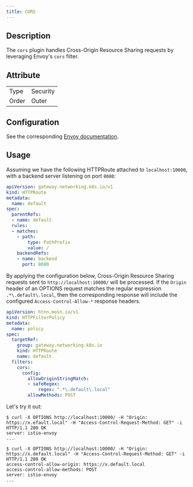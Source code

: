 ```yaml
---
title: CORS
---
```


## Description

The `cors` plugin handles Cross-Origin Resource Sharing requests by leveraging Envoy's `cors` filter.

## Attribute

|       |          |
|-------|----------|
| Type  | Security |
| Order | Outer    |

## Configuration

See the corresponding [Envoy documentation](https://www.envoyproxy.io/docs/envoy/v1.29.2/configuration/http/http_filters/cors_filter).

## Usage

Assuming we have the following HTTPRoute attached to `localhost:10000`, with a backend server listening on port `8080`:

```yaml
apiVersion: gateway.networking.k8s.io/v1
kind: HTTPRoute
metadata:
  name: default
spec:
  parentRefs:
  - name: default
  rules:
  - matches:
    - path:
        type: PathPrefix
        value: /
    backendRefs:
    - name: backend
      port: 8080
```

By applying the configuration below, Cross-Origin Resource Sharing requests sent to `http://localhost:10000/` will be processed. If the `Origin` header of an OPTIONS request matches the regular expression `.*\.default\.local`, then the corresponding response will include the configured `Access-Control-Allow-*` response headers.

```yaml
apiVersion: htnn.mosn.io/v1
kind: HTTPFilterPolicy
metadata:
  name: policy
spec:
  targetRef:
    group: gateway.networking.k8s.io
    kind: HTTPRoute
    name: default
  filters:
    cors:
      config:
        allowOriginStringMatch:
        - safeRegex:
            regex: ".*\.default\.local"
        allowMethods: POST
```

Let's try it out:

```
$ curl -X OPTIONS http://localhost:10000/ -H "Origin: https://x.efault.local" -H "Access-Control-Request-Method: GET" -i
HTTP/1.1 200 OK
server: istio-envoy
...

$ curl -X OPTIONS http://localhost:10000/ -H "Origin: https://x.default.local" -H "Access-Control-Request-Method: GET" -i
HTTP/1.1 200 OK
access-control-allow-origin: https://x.default.local
access-control-allow-methods: POST
server: istio-envoy
...
```
